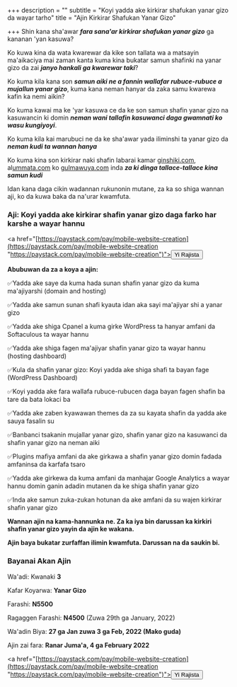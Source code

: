 +++
description = ""
subtitle = "Koyi yadda ake kirkirar shafukan yanar gizo da wayar tarho"
title = "Ajin Kirkirar Shafukan Yanar Gizo"

+++
Shin kana sha'awar **_fara sana'ar kirkirar shafukan yanar gizo_** ga kananan 'yan kasuwa?

Ko kuwa kina da wata kwarewar da kike son tallata wa a matsayin ma'aikaciya mai zaman kanta kuma kina bukatar samun shafinki na yanar gizo da zai **_janyo hankali ga kwarewar taki_**?

Ko kuma kila kana son **_samun aiki ne a fannin wallafar rubuce-rubuce a mujallun yanar gizo_**, kuma kana neman hanyar da zaka samu kwarewa kafin ka nemi aikin?

Ko kuma kawai ma ke 'yar kasuwa ce da ke son samun shafin yanar gizo na kasuwancin ki domin **_neman wani tallafin kasuwanci daga gwamnati ko wasu kungiyoyi_**.

Ko kuma kila kai marubuci ne da ke sha'awar yada iliminshi ta yanar gizo da **_neman kudi ta wannan hanya_**

Ko kuma kina son kirkirar naki shafin labarai kamar [ginshiki.com](http://ginshiki.com/), al[ummata.com](http://ummata.com/) ko [gulmawuya.com](http://gulmawuya.com/) inda **_za ki dinga tallace-tallace kina samun kudi_**

Idan kana daga cikin wadannan rukunonin mutane, za ka so shiga wannan aji, ko da kuwa baka da na'urar kwamfuta.

### Aji: Koyi yadda ake kirkirar shafin yanar gizo daga farko har karshe a wayar hannu

<a href="[https://paystack.com/pay/mobile-website-creation](https://paystack.com/pay/mobile-website-creation "https://paystack.com/pay/mobile-website-creation")"><button type="button" name="button" class="btn btn-primary">Yi Rajista</button></a>

**Abubuwan da za a koya a ajin:**

✅Yadda ake saye da kuma hada sunan shafin yanar gizo da kuma ma'ajiyarshi (domain and hosting)

✅Yadda ake samun sunan shafi kyauta idan aka sayi ma'ajiyar shi a yanar gizo

✅Yadda ake shiga Cpanel a kuma girke WordPress ta hanyar amfani da Softaculous ta wayar hannu

✅Yadda ake shiga fagen ma'ajiyar shafin yanar gizo ta wayar hannu (hosting dashboard)

✅Kula da shafin yanar gizo: Koyi yadda ake shiga shafi ta bayan fage (WordPress Dashboard)

✅Koyi yadda ake fara wallafa rubuce-rubucen daga bayan fagen shafin ba tare da bata lokaci ba

✅Yadda ake zaben kyawawan themes da za su kayata shafin da yadda ake sauya fasalin su

✅Banbanci tsakanin mujallar yanar gizo, shafin yanar gizo na kasuwanci da shafin yanar gizo na neman aiki

✅Plugins mafiya amfani da ake girkawa a shafin yanar gizo domin fadada amfaninsa da karfafa tsaro

✅Yadda ake girkewa da kuma amfani da manhajar Google Analytics a wayar hannu domin ganin adadin mutanen da ke shiga shafin yanar gizo

✅Inda ake samun zuka-zukan hotunan da ake amfani da su wajen kirkirar shafin yanar gizo

**Wannan ajin na kama-hannunka ne. Za ka iya bin darussan ka kirkiri shafin yanar gizo yayin da ajin ke wakana.**

**Ajin baya bukatar zurfaffan ilimin kwamfuta. Darussan na da saukin bi.**

### **Bayanai Akan Ajin**

Wa'adi: Kwanaki **3**

Kafar Koyarwa: **Yanar Gizo**

Farashi: **N5500**

Ragaggen Farashi: **N4500** (Zuwa 29th ga January, 2022)

Wa'adin Biya: **27 ga Jan zuwa 3 ga Feb, 2022 (Mako guda)**

Ajin zai fara: **Ranar Juma'a, 4 ga February 2022**

<a href="[https://paystack.com/pay/mobile-website-creation](https://paystack.com/pay/mobile-website-creation "https://paystack.com/pay/mobile-website-creation")"><button type="button" name="button" class="btn btn-primary">Yi Rajista</button></a>